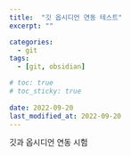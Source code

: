 ```yaml
---
title:  "깃 옵시디언 연동 테스트"
excerpt: ""

categories:
  - git
tags:
  - [git, obsidian]

# toc: true
# toc_sticky: true
 
date: 2022-09-20
last_modified_at: 2022-09-20
---
```


깃과 옵시디언 연동 시험